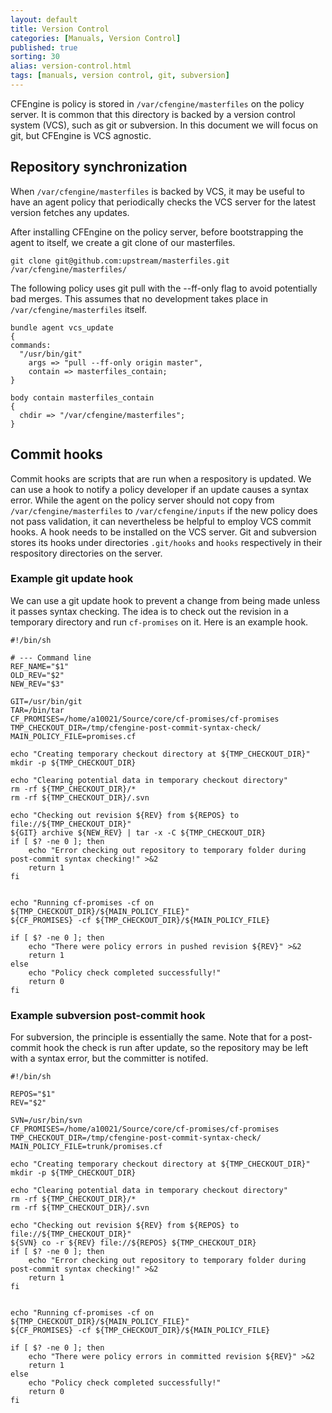 ```yaml
---
layout: default
title: Version Control
categories: [Manuals, Version Control]
published: true
sorting: 30
alias: version-control.html
tags: [manuals, version control, git, subversion]
---
```


CFEngine is policy is stored in `/var/cfengine/masterfiles` on the policy server. It is common that this directory is backed by a version control system (VCS), such as git or subversion. In this document we will focus on git, but CFEngine is VCS agnostic.

## Repository synchronization

When `/var/cfengine/masterfiles` is backed by VCS, it may be useful to have an agent policy that periodically checks the VCS server for the latest version fetches any updates.

After installing CFEngine on the policy server, before bootstrapping the agent to itself, we create a git clone of our masterfiles.

`git clone git@github.com:upstream/masterfiles.git /var/cfengine/masterfiles/`

The following policy uses git pull with the --ff-only flag to avoid potentially bad merges. This assumes that no development takes place in `/var/cfengine/masterfiles` itself.


```
bundle agent vcs_update
{
commands:
  "/usr/bin/git"
    args => "pull --ff-only origin master",
    contain => masterfiles_contain;
}

body contain masterfiles_contain
{
  chdir => "/var/cfengine/masterfiles";
}
```

## Commit hooks

Commit hooks are scripts that are run when a respository is updated. We can use a hook to notify a policy developer if an update causes a syntax error. While the agent on the policy server should not copy from `/var/cfengine/masterfiles` to `/var/cfengine/inputs` if the new policy does not pass validation, it can nevertheless be helpful to employ VCS commit hooks. A hook needs to be installed on the VCS server. Git and subversion stores its hooks under directories `.git/hooks` and `hooks` respectively in their respository directories on the server.

### Example git update hook

We can use a git update hook to prevent a change from being made unless it passes syntax checking. The idea is to check out the revision in a temporary directory and run `cf-promises` on it. Here is an example hook.

```
#!/bin/sh                                                                                                                                                                

# --- Command line                                                                                                                                                       
REF_NAME="$1"
OLD_REV="$2"
NEW_REV="$3"

GIT=/usr/bin/git
TAR=/bin/tar
CF_PROMISES=/home/a10021/Source/core/cf-promises/cf-promises
TMP_CHECKOUT_DIR=/tmp/cfengine-post-commit-syntax-check/
MAIN_POLICY_FILE=promises.cf

echo "Creating temporary checkout directory at ${TMP_CHECKOUT_DIR}"
mkdir -p ${TMP_CHECKOUT_DIR}

echo "Clearing potential data in temporary checkout directory"
rm -rf ${TMP_CHECKOUT_DIR}/*
rm -rf ${TMP_CHECKOUT_DIR}/.svn

echo "Checking out revision ${REV} from ${REPOS} to file://${TMP_CHECKOUT_DIR}"
${GIT} archive ${NEW_REV} | tar -x -C ${TMP_CHECKOUT_DIR}
if [ $? -ne 0 ]; then
    echo "Error checking out repository to temporary folder during post-commit syntax checking!" >&2
    return 1
fi


echo "Running cf-promises -cf on ${TMP_CHECKOUT_DIR}/${MAIN_POLICY_FILE}"
${CF_PROMISES} -cf ${TMP_CHECKOUT_DIR}/${MAIN_POLICY_FILE}

if [ $? -ne 0 ]; then
    echo "There were policy errors in pushed revision ${REV}" >&2
    return 1
else
    echo "Policy check completed successfully!"
    return 0
fi

```

### Example subversion post-commit hook

For subversion, the principle is essentially the same. Note that for a post-commit hook the check is run after update, so the repository may be left with a syntax error, but the committer is notifed.

```
#!/bin/sh

REPOS="$1"
REV="$2"

SVN=/usr/bin/svn
CF_PROMISES=/home/a10021/Source/core/cf-promises/cf-promises
TMP_CHECKOUT_DIR=/tmp/cfengine-post-commit-syntax-check/
MAIN_POLICY_FILE=trunk/promises.cf

echo "Creating temporary checkout directory at ${TMP_CHECKOUT_DIR}"
mkdir -p ${TMP_CHECKOUT_DIR}

echo "Clearing potential data in temporary checkout directory"
rm -rf ${TMP_CHECKOUT_DIR}/*
rm -rf ${TMP_CHECKOUT_DIR}/.svn

echo "Checking out revision ${REV} from ${REPOS} to file://${TMP_CHECKOUT_DIR}"
${SVN} co -r ${REV} file://${REPOS} ${TMP_CHECKOUT_DIR}
if [ $? -ne 0 ]; then
    echo "Error checking out repository to temporary folder during post-commit syntax checking!" >&2
    return 1
fi


echo "Running cf-promises -cf on ${TMP_CHECKOUT_DIR}/${MAIN_POLICY_FILE}"
${CF_PROMISES} -cf ${TMP_CHECKOUT_DIR}/${MAIN_POLICY_FILE}

if [ $? -ne 0 ]; then
    echo "There were policy errors in committed revision ${REV}" >&2
    return 1
else
    echo "Policy check completed successfully!"
    return 0
fi
```